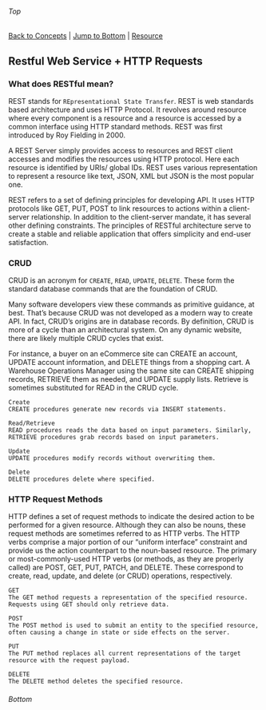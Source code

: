 ###### Top
[Back to Concepts](README.md) | [Jump to Bottom](#Bottom) | [Resource](#)
## Restful Web Service + HTTP Requests

### What does RESTful mean?

REST stands for `REpresentational State Transfer`. REST is web standards based architecture and uses HTTP Protocol. It revolves around resource where every component is a resource and a resource is accessed by a common interface using HTTP standard methods. REST was first introduced by Roy Fielding in 2000.

A REST Server simply provides access to resources and REST client accesses and modifies the resources using HTTP protocol. Here each resource is identified by URIs/ global IDs. REST uses various representation to represent a resource like text, JSON, XML but JSON is the most popular one.

REST refers to a set of defining principles for developing API. It uses HTTP protocols like GET, PUT, POST to link resources to actions within a client-server relationship. In addition to the client-server mandate, it has several other defining constraints. The principles of RESTful architecture serve to create a stable and reliable application that offers simplicity and end-user satisfaction.

### CRUD

CRUD is an acronym for `CREATE`, `READ`, `UPDATE`, `DELETE`. These form the standard database commands that are the foundation of CRUD.

Many software developers view these commands as primitive guidance, at best. That’s because CRUD was not developed as a modern way to create API. In fact, CRUD’s origins are in database records. By definition, CRUD is more of a cycle than an architectural system. On any dynamic website, there are likely multiple CRUD cycles that exist.

For instance, a buyer on an eCommerce site can CREATE an account, UPDATE account information, and DELETE things from a shopping cart. A Warehouse Operations Manager using the same site can CREATE shipping records, RETRIEVE them as needed, and UPDATE supply lists. Retrieve is sometimes substituted for READ in the CRUD cycle.
```
Create
CREATE procedures generate new records via INSERT statements.

Read/Retrieve
READ procedures reads the data based on input parameters. Similarly, RETRIEVE procedures grab records based on input parameters.

Update
UPDATE procedures modify records without overwriting them.

Delete
DELETE procedures delete where specified.
```
### HTTP Request Methods
HTTP defines a set of request methods to indicate the desired action to be performed for a given resource. Although they can also be nouns, these request methods are sometimes referred to as HTTP verbs. The HTTP verbs comprise a major portion of our “uniform interface” constraint and provide us the action counterpart to the noun-based resource. The primary or most-commonly-used HTTP verbs (or methods, as they are properly called) are POST, GET, PUT, PATCH, and DELETE. These correspond to create, read, update, and delete (or CRUD) operations, respectively.
```
GET
The GET method requests a representation of the specified resource. Requests using GET should only retrieve data.

POST
The POST method is used to submit an entity to the specified resource, often causing a change in state or side effects on the server.

PUT
The PUT method replaces all current representations of the target resource with the request payload.

DELETE
The DELETE method deletes the specified resource.
```
###### Bottom